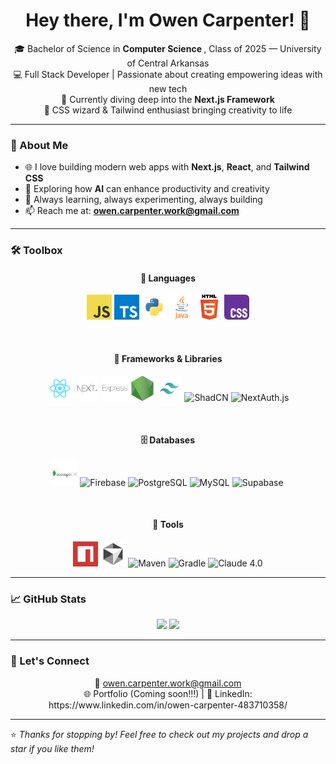<h1 align="center">Hey there, I'm Owen Carpenter! 👋</h1>

<p align="center">
  🎓 Bachelor of Science in <strong> Computer Science </strong>, Class of 2025 — University of Central Arkansas <br />
  💻 Full Stack Developer | Passionate about creating empowering ideas with new tech <br />
  🌱 Currently diving deep into the <strong>Next.js Framework</strong> <br />
  🎨 CSS wizard & Tailwind enthusiast bringing creativity to life
</p>

---

### 🚀 About Me

- 🌐 I love building modern web apps with **Next.js**, **React**, and **Tailwind CSS**
- 🤖 Exploring how **AI** can enhance productivity and creativity
- 🧠 Always learning, always experimenting, always building
- 📫 Reach me at: **owen.carpenter.work@gmail.com**

---

### 🛠️ Toolbox

<h4 align="center">🧠 Languages</h4>
<p align="center">
  <img src="https://raw.githubusercontent.com/github/explore/main/topics/javascript/javascript.png" alt="JavaScript" width="40"/>
  <img src="https://raw.githubusercontent.com/github/explore/main/topics/typescript/typescript.png" alt="TypeScript" width="40"/>
  <img src="https://raw.githubusercontent.com/github/explore/main/topics/python/python.png" alt="Python" width="40"/>
  <img src="https://raw.githubusercontent.com/github/explore/main/topics/java/java.png" alt="Java" width="40"/>
  <img src="https://raw.githubusercontent.com/github/explore/main/topics/html/html.png" alt="HTML5" width="40"/>
  <img src="https://raw.githubusercontent.com/github/explore/main/topics/css/css.png" alt="CSS" width="40"/>
</p>  
&nbsp;
<h4 align="center">🧰 Frameworks & Libraries</h4>
<p align="center">
  <img src="https://raw.githubusercontent.com/github/explore/main/topics/react/react.png" alt="React" width="40"/>
  <img src="https://raw.githubusercontent.com/github/explore/main/topics/nextjs/nextjs.png" alt="Next.js" width="40"/>
  <img src="https://raw.githubusercontent.com/github/explore/main/topics/express/express.png" alt="Express.js" width="40"/>
  <img src="https://raw.githubusercontent.com/github/explore/main/topics/nodejs/nodejs.png" alt="Node.js" width="40"/>
  <img src="https://raw.githubusercontent.com/github/explore/main/topics/tailwind/tailwind.png" alt="Tailwind CSS" width="40"/>
  <img src="https://avatars.githubusercontent.com/u/139895814?s=200&v=4" alt="ShadCN" width="40"/> <!-- ShadCN icon -->
  <img src="https://next-auth.js.org/img/logo/logo-sm.png" alt="NextAuth.js" width="40"/> <!-- NextAuth icon -->
</p>
&nbsp;
<h4 align="center">🗄️ Databases</h4>
<p align="center">
  <img src="https://raw.githubusercontent.com/github/explore/main/topics/mongodb/mongodb.png" alt="MongoDB" width="40"/>
  <img src="https://firebase.google.com/static/images/brand-guidelines/logo-vertical.png" alt="Firebase" width="40"/>
  <img src="https://www.vectorlogo.zone/logos/postgresql/postgresql-icon.svg" alt="PostgreSQL" width="40"/>
  <img src="https://www.vectorlogo.zone/logos/mysql/mysql-icon.svg" alt="MySQL" width="40"/>
  <img src="https://www.vectorlogo.zone/logos/supabase/supabase-icon.svg" alt="Supabase" width="40"/>
</p>
&nbsp;
<h4 align="center">🔧 Tools</h4>
<p align="center">
  <img src="https://raw.githubusercontent.com/github/explore/main/topics/npm/npm.png" alt="NPM" width="40"/>
  <img src="https://github.com/vscode-icons/vscode-icons/blob/master/icons/file_type_cursorrules.svg" alt="NPM" width="40"/>
  <img src="https://www.vectorlogo.zone/logos/apache_maven/apache_maven-icon.svg" alt="Maven" width="40"/>
  <img src="https://www.vectorlogo.zone/logos/gradle/gradle-icon.svg" alt="Gradle" width="40"/>
  <img src="https://logo.svgcdn.com/l/claude-icon.svg" alt="Claude 4.0" width="40"/>
</p>


---


### 📈 GitHub Stats

<p align="center">
  <img src="https://github-readme-stats.vercel.app/api?username=owen-carpenter&show_icons=true&theme=radical" width="450"/>
  <img src="https://github-readme-stats.vercel.app/api/top-langs/?username=owen-carpenter&layout=compact&theme=radical" width="380"/>
</p>

---

### 🔗 Let's Connect

<p align="center">
  📧 <a href="mailto:owen.carpenter.work@gmail.com">owen.carpenter.work@gmail.com</a> <br />
  🌐 Portfolio (Coming soon!!!) | 💼 LinkedIn: https://www.linkedin.com/in/owen-carpenter-483710358/
</p>

---

⭐ *Thanks for stopping by! Feel free to check out my projects and drop a star if you like them!*


